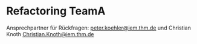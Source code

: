 # Refactoring TeamA

Ansprechpartner für Rückfragen:
peter.koehler@iem.thm.de und Christian Knoth <Christian.Knoth@iem.thm.de>
